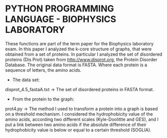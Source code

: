 # PYTHON PROGRAMMING LANGUAGE - BIOPHYSICS LABORATORY

These functions are part of the term paper for the Biophysics laboratory exam. In this paper I analyzed the k-core structure of graphs, that were obtained from a set of proteins.
In particular I analyzed the set of disordered proteins (Dis Prot) taken from http://www.disprot.org, the Protein Disorder Database. The original data format is FASTA. Where each protein is a sequence of letters, the amino acids.

- The data set:

disprot_4.5_fastaA.txt -> The set of disordered proteins in FASTA format.

- From the protein to the graph:
	
prot4.py -> The method I used to transform a protein into a graph is based on a threshold mechanism. I considered the hydrophobicity value of the amino acids, according two different scales (Kyle-Doolittle and GES), and I put a link between two amino acids if the absolute difference of their hydrophobicity value is below or equal to a certain threshold (SOGLIA).
